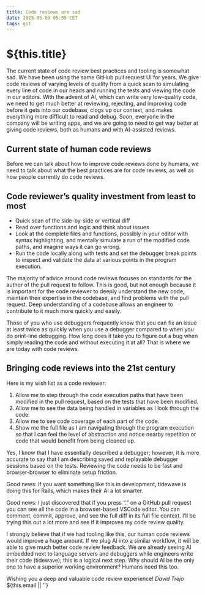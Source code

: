```yaml
---
title: Code reviews are sad
date: 2025-05-09 05:55 CET
tags: git
---
```

# ${this.title}

The current state of code review best practices and tooling is somewhat sad. We have been using the same GitHub pull request UI for years. We give code reviews of varying levels of quality from a quick scan to simulating every line of code in our heads and running the tests and viewing the code in our editors. With the advent of AI, which can write very low-quality code, we need to get much better at reviewing, rejecting, and improving code before it gets into our codebase, clogs up our context, and makes everything more difficult to read and debug. Soon, everyone in the company will be writing apps, and we are going to need to get way better at giving code reviews, both as humans and with AI-assisted reviews.

## Current state of human code reviews

Before we can talk about how to improve code reviews done by humans, we need to talk about what the best practices are for code reviews, as well as how people currently do code reviews.

## Code reviewer’s quality investment from least to most
- Quick scan of the side-by-side or vertical diff
- Read over functions and logic and think about issues
- Look at the complete files and functions, possibly in your editor with syntax highlighting, and mentally simulate a run of the modified code paths, and imagine ways it can go wrong.
- Run the code locally along with tests and set the debugger break points to inspect and validate the data at various points in the program execution.

The majority of advice around code reviews focuses on standards for the author of the pull request to follow. This is good, but not enough because it is important for the code reviewer to deeply understand the new code, maintain their expertise in the codebase, and find problems with the pull request. Deep understanding of a codebase allows an engineer to contribute to it much more quickly and easily.

Those of you who use debuggers frequently know that you can fix an issue at least twice as quickly when you use a debugger compared to when you do print-line debugging. How long does it take you to figure out a bug when simply reading the code and without executing it at all? That is where we are today with code reviews.

## Bringing code reviews into the 21st century

Here is my wish list as a code reviewer:
1. Allow me to step through the code execution paths that have been modified in the pull request, based on the tests that have been modified. 
2. Allow me to see the data being handled in variables as I look through the code.
3. Allow me to see code coverage of each part of the code.
4. Show me the full file as I am navigating through the program execution so that I can feel the level of abstraction and notice nearby repetition or code that would benefit from being cleaned up.

Yes, I know that I have essentially described a debugger; however, it is more accurate to say that I am describing saved and replayable debugger sessions based on the tests. Reviewing the code needs to be fast and browser-browser to eliminate setup friction.

Good news: if you want something like this in development, tidewave is doing this for Rails, which makes their AI a lot smarter.

Good news: I just discovered that if you press “.” on a GitHub pull request you can see all the code in a browser-based VSCode editor. You can comment, commit, approve, and see the full diff in its full file context. I’ll be trying this out a lot more and see if it improves my code review quality.

I strongly believe that if we had tooling like this, our human code reviews would improve a huge amount. If we plug AI into a similar workflow, it will be able to give much better code review feedback. We are already seeing AI embedded next to language servers and debuggers while engineers write their code (tidewave); this is a logical next step. Why should AI be the only one to have a superior working environment? Humans need this too.

Wishing you a deep and valuable code review experience!
_David Trejo_  
${this.email || ''}